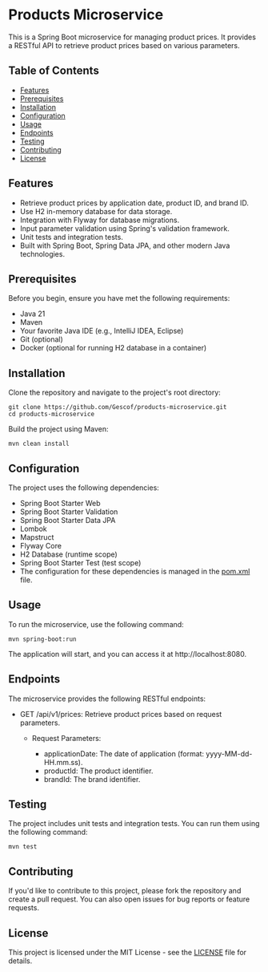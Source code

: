 # Products Microservice

This is a Spring Boot microservice for managing product prices. It provides a RESTful API to retrieve product prices based on various parameters.

## Table of Contents

- [Features](#features)
- [Prerequisites](#prerequisites)
- [Installation](#installation)
- [Configuration](#configuration)
- [Usage](#usage)
- [Endpoints](#endpoints)
- [Testing](#testing)
- [Contributing](#contributing)
- [License](#license)

## Features

- Retrieve product prices by application date, product ID, and brand ID.
- Use H2 in-memory database for data storage.
- Integration with Flyway for database migrations.
- Input parameter validation using Spring's validation framework.
- Unit tests and integration tests.
- Built with Spring Boot, Spring Data JPA, and other modern Java technologies.

## Prerequisites

Before you begin, ensure you have met the following requirements:

- Java 21
- Maven
- Your favorite Java IDE (e.g., IntelliJ IDEA, Eclipse)
- Git (optional)
- Docker (optional for running H2 database in a container)

## Installation

Clone the repository and navigate to the project's root directory:

```shell
git clone https://github.com/Gescof/products-microservice.git
cd products-microservice
```

Build the project using Maven:

```shell
mvn clean install
```

## Configuration

The project uses the following dependencies:

- Spring Boot Starter Web
- Spring Boot Starter Validation
- Spring Boot Starter Data JPA
- Lombok
- Mapstruct
- Flyway Core
- H2 Database (runtime scope)
- Spring Boot Starter Test (test scope)
- The configuration for these dependencies is managed in the [pom.xml](pom.xml) file.

## Usage

To run the microservice, use the following command:

```shell
mvn spring-boot:run
```

The application will start, and you can access it at http://localhost:8080.

## Endpoints

The microservice provides the following RESTful endpoints:

- GET /api/v1/prices: Retrieve product prices based on request parameters.
  
  - Request Parameters:
    
    - applicationDate: The date of application (format: yyyy-MM-dd-HH.mm.ss).
    - productId: The product identifier.
    - brandId: The brand identifier.


## Testing

The project includes unit tests and integration tests. You can run them using the following command:

```shell
mvn test
```

## Contributing

If you'd like to contribute to this project, please fork the repository and create a pull request. You can also open issues for bug reports or feature requests.

## License

This project is licensed under the MIT License - see the [LICENSE](LICENSE.md) file for details.
